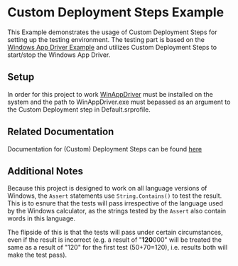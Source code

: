 # Custom Deployment Steps Example

This Example demonstrates the usage of Custom Deployment Steps for setting up the testing environment.
The testing part is based on the [Windows App Driver Example](https://github.com/techtalk/SpecFlow.Plus.Examples/tree/master/WindowsAppDriver)
and utilizes Custom Deployment Steps to start/stop the Windows App Driver.

## Setup

In order for this project to work [WinAppDriver](https://github.com/Microsoft/WinAppDriver/releases) must be installed on the system and
the path to WinAppDriver.exe must bepassed as an argument to the Custom Deployment step in Default.srprofile.

## Related Documentation

Documentation for (Custom) Deployment Steps can be found [here](http://specflow.org/plus/documentation/SpecFlowPlus-Runner-Profiles/#DeploymentTransformation)

## Additional Notes
Because this project is designed to work on all language versions of Windows, the `Assert` statements use `String.Contains()` to test the result. This is to esnure that the tests will pass irrespective of the language used by the Windows calculator, as the strings tested by the `Assert` also contain words in this language.

The flipside of this is that the tests will pass under certain circumstances, even if the result is incorrect (e.g. a result of "**120**000" will be treated the same as a result of "120" for the first test (50+70=120), i.e. results both will make the test pass).
